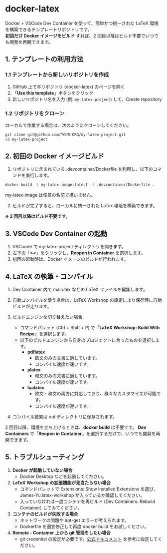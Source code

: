# docker-latex

Docker + VSCode Dev Container を使って、簡単かつ統一された LaTeX 環境を構築できるテンプレートリポジトリです。  
**初回だけ Docker イメージをビルド** すれば、2 回目以降はビルド不要でいつでも開発を再開できます。

## 1. テンプレートの利用方法

### 1.1 テンプレートから新しいリポジトリを作成

1. GitHub 上で本リポジトリ (docker-latex) のページを開く
2. 「**Use this template**」ボタンをクリック
3. 新しいリポジトリ名を入力 (例: `my-latex-project`) して、Create repository

### 1.2 リポジトリをクローン

ローカルで作業する場合は、次のようにクローンしてください。

```bash
git clone git@github.com/YOUR-ORG/my-latex-project.git
cd my-latex-project
```

## 2. 初回の Docker イメージビルド

1. リポジトリに含まれている .devcontainer/Dockerfile を利用し、以下のコマンドを実行します。

```bash
docker build -t my-latex-image:latest -f .devcontainer/Dockerfile .
```

my-latex-image は任意の名前で構いません。

2. ビルドが完了すると、ローカルに統一された LaTex 環境を構築できます。

**※ 2 回目以降はビルド不要です。**

## 3. VSCode Dev Container の起動

1. VSCoode で my-latex-project ディレクトリを開きます。
2. 左下の「**><**」をクリックし、**Reopen in Container** を選択します。
3. 初回の起動時は、Docker イメージのビルドが行われます。

## 4. LaTeX の執筆・コンパイル

1. Dev Container 内で main.tex などの LaTeX ファイルを編集します。
2. 自動コンパイルを使う場合は、LaTeX Workshop の設定により保存時に自動ビルドが走ります。
3. ビルドエンジンを切り替えたい場合

   - コマンドパレット (Ctrl + Shift + P) で「**LaTeX Workshop: Build With Recipe**」を選択します。
   - 以下のビルドエンジンから自身のプロジェクトに合ったものを選択します。
     - **pdflatex**
       - 欧文のみの文書に適しています。
       - コンパイル速度が速いです。
     - **platex**
       - 和文のみの文書に適しています。
       - コンパイル速度が速いです。
     - **lualatex**
       - 欧文・和文の両方に対応しており、様々なカスタマイズが可能です。
       - コンパイル速度が遅いです。

4. コンパイル結果は out ディレクトリに保存されます。

2 回目以降、環境を立ち上げるときは、**docker build** は不要です。
**Dev Containers** で「**Reopen in Container**」を選択するだけで、いつでも開発を再開できます。

## 5. トラブルシューティング

1. **Docker が起動していない場合**
   - Docker Desktop などを起動してください。
2. **LaTeX Workshop の拡張機能が見当たらない場合**
   - コマンドパレットで Extensions: Show Installed Extensions を選び、James-Yu.latex-workshop が入っているか確認してください。
   - 入っていなければ一度コンテナを再ビルド (Dev Containers: Rebuild Container) してみてください。
3. **コンテナのビルドが失敗する場合**
   - ネットワークの問題や apt-get エラーが考えられます。
   - Dockerfile を適宜修正して再度 docker build をお試しください。
4. **Remote - Container 上から git 管理をしたい場合**
   - git credential の設定が必要です。[公式ドキュメント](https://code.visualstudio.com/remote/advancedcontainers/sharing-git-credentials#_using-ssh-keys) を参考に設定してください。
